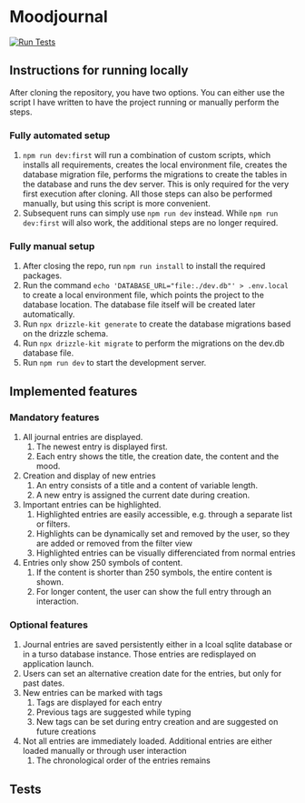# Moodjournal

[![Run Tests](https://github.com/fasihu1996/journal/actions/workflows/main.yml/badge.svg)](https://github.com/fasihu1996/journal/actions/workflows/main.yml)

## Instructions for running locally

After cloning the repository, you have two options. You can either use the script I have written to have the project running or manually perform the steps.

### Fully automated setup

1. `npm run dev:first` will run a combination of custom scripts, which installs all requirements, creates the local environment file, creates the database migration file, performs the migrations to create the tables in the database and runs the dev server. This is only required for the very first execution after cloning. All those steps can also be performed manually, but using this script is more convenient.
2. Subsequent runs can simply use `npm run dev` instead. While `npm run dev:first` will also work, the additional steps are no longer required.

### Fully manual setup

1. After closing the repo, run `npm run install` to install the required packages.
2. Run the command `echo 'DATABASE_URL="file:./dev.db"' > .env.local` to create a local environment file, which points the project to the database location. The database file itself will be created later automatically.
3. Run `npx drizzle-kit generate` to create the database migrations based on the drizzle schema.
4. Run `npx drizzle-kit migrate` to perform the migrations on the dev.db database file.
5. Run `npm run dev` to start the development server.

## Implemented features

### Mandatory features

1. All journal entries are displayed.
   1. The newest entry is displayed first.
   2. Each entry shows the title, the creation date, the content and the mood.
2. Creation and display of new entries
   1. An entry consists of a title and a content of variable length.
   2. A new entry is assigned the current date during creation.
3. Important entries can be highlighted.
   1. Highlighted entries are easily accessible, e.g. through a separate list or filters.
   2. Highlights can be dynamically set and removed by the user, so they are added or removed from the filter view
   3. Highlighted entries can be visually differenciated from normal entries
4. Entries only show 250 symbols of content.
   1. If the content is shorter than 250 symbols, the entire content is shown.
   2. For longer content, the user can show the full entry through an interaction.

### Optional features

1. Journal entries are saved persistently either in a lcoal sqlite database or in a turso database instance. Those entries are redisplayed on application launch.
2. Users can set an alternative creation date for the entries, but only for past dates.
3. New entries can be marked with tags
   1. Tags are displayed for each entry
   2. Previous tags are suggested while typing
   3. New tags can be set during entry creation and are suggested on future creations
4. Not all entries are immediately loaded. Additional entries are either loaded manually or through user interaction
   1. The chronological order of the entries remains

## Tests
